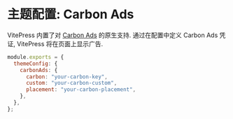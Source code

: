 # 主题配置: Carbon Ads

VitePress 内置了对 [Carbon Ads](https://www.carbonads.net) 的原生支持. 通过在配置中定义 Carbon Ads 凭证, VitePress 将在页面上显示广告.

```js
module.exports = {
  themeConfig: {
    carbonAds: {
      carbon: "your-carbon-key",
      custom: "your-carbon-custom",
      placement: "your-carbon-placement",
    },
  },
};
```
